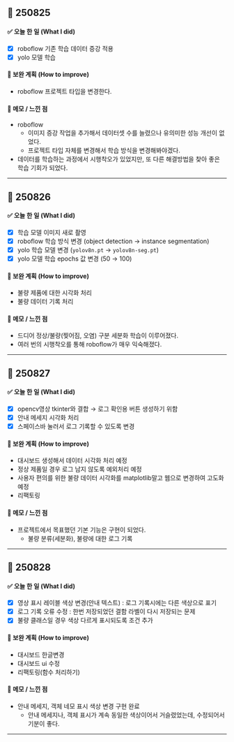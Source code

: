
## 📅 250825

#### ✅ 오늘 한 일 (What I did)
- [x] roboflow 기존 학습 데이터 증강 적용
- [x] yolo 모델 학습

#### 🔧 보완 계획 (How to improve)
- roboflow 프로젝트 타입을 변경한다.

#### 📝 메모 / 느낀 점
- roboflow
    - 이미지 증강 작업을 추가해서 데이터셋 수를 늘렸으나 유의미한 성능 개선이 없었다.
    - 프로젝트 타입 자체를 변경해서 학습 방식을 변경해봐야겠다.
- 데이터를 학습하는 과정에서 시행착오가 있었지만, 또 다른 해결방법을 찾아 좋은 학습 기회가 되었다.

---

## 📅 250826

#### ✅ 오늘 한 일 (What I did)
- [x] 학습 모델 이미지 새로 촬영
- [x] roboflow 학습 방식 변경 (object detection → instance segmentation)
- [x] yolo 학습 모델 변경 (`yolov8n.pt` → `yolov8n-seg.pt`)
- [x] yolo 모델 학습 epochs 값 변경 (50 → 100)

#### 🔧 보완 계획 (How to improve)
- 불량 제품에 대한 시각화 처리
- 불량 데이터 기록 처리

#### 📝 메모 / 느낀 점
- 드디어 정상/불량(찢어짐, 오염) 구분 세분화 학습이 이루어졌다.
- 여러 번의 시행착오를 통해 roboflow가 매우 익숙해졌다.

---


## 📅 250827

#### ✅ 오늘 한 일 (What I did)
- [x] opencv영상 tkinter와 결합 → 로그 확인용 버튼 생성하기 위함
- [x] 안내 메세지 시각화 처리
- [x] 스페이스바 눌러서 로그 기록할 수 있도록 변경

#### 🔧 보완 계획 (How to improve)
- 대시보드 생성해서 데이터 시각화 처리 예정
- 정상 제품일 경우 로그 남지 않도록 예외처리 예정
- 사용자 편의를 위한 불량 데이터 시각화를 matplotlib말고 웹으로 변경하여 고도화 예정
- 리팩토링

#### 📝 메모 / 느낀 점
- 프로젝트에서 목표했던 기본 기능은 구현이 되었다.
    - 불량 분류(세분화), 불량에 대한 로그 기록

---

## 📅 250828

#### ✅ 오늘 한 일 (What I did)
- [x] 영상 표시 레이블 색상 변경(안내 텍스트) : 로그 기록시에는 다른 색상으로 표기
- [x] 로그 기록 오류 수정 : 한번 저장되었던 결함 라벨이 다시 저장되는 문제
- [x] 불량 클래스일 경우 색상 다르게 표시되도록 조건 추가

#### 🔧 보완 계획 (How to improve)
- 대시보드 한글변경
- 대시보드 ui 수정
- 리팩토링(함수 처리하기)

#### 📝 메모 / 느낀 점
- 안내 메세지, 객체 네모 표시 색상 변경 구현 완료
    - 안내 메세지나, 객체 표시가 계속 동일한 색상이어서 거슬렸었는데, 수정되어서 기분이 좋다.

---
